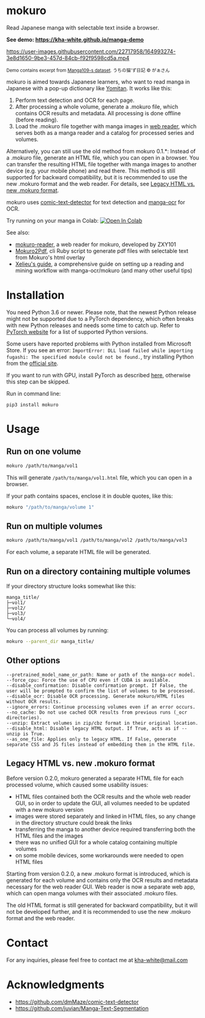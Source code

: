 # mokuro

Read Japanese manga with selectable text inside a browser.

**See demo: https://kha-white.github.io/manga-demo**

https://user-images.githubusercontent.com/22717958/164993274-3e8d1650-9be3-457d-84cb-f92f9598cd5a.mp4

<sup>Demo contains excerpt from [Manga109-s dataset](http://www.manga109.org/en/download_s.html). うちの猫’ず日記 © がぁさん</sup>

mokuro is aimed towards Japanese learners, who want to read manga in Japanese with a pop-up dictionary like [Yomitan](https://github.com/themoeway/yomitan).
It works like this:
1. Perform text detection and OCR for each page.
2. After processing a whole volume, generate a .mokuro file, which contains OCR results and metadata. All processing is done offline (before reading).
3. Load the .mokuro file together with manga images in [web reader](https://reader.mokuro.app/), which serves both as a manga reader and a catalog for processed series and volumes.

Alternatively, you can still use the old method from mokuro 0.1.*:
Instead of a .mokuro file, generate an HTML file, which you can open in a browser.
You can transfer the resulting HTML file together with manga images to another device (e.g. your mobile phone) and read there.
This method is still supported for backward compatibility, but it is recommended to use the new .mokuro format and the web reader.
For details, see [Legacy HTML vs. new .mokuro format](#legacy-html-vs-new-mokuro-format).

mokuro uses [comic-text-detector](https://github.com/dmMaze/comic-text-detector) for text detection
and [manga-ocr](https://github.com/kha-white/manga-ocr) for OCR.

Try running on your manga in Colab: [![Open In Colab](https://colab.research.google.com/assets/colab-badge.svg)](https://colab.research.google.com/github/kha-white/mokuro/blob/master/notebooks/mokuro_demo.ipynb)

See also:
- [mokuro-reader](https://github.com/ZXY101/mokuro-reader), a web reader for mokuro, developed by ZXY101
- [Mokuro2Pdf](https://github.com/Kartoffel0/Mokuro2Pdf), cli Ruby script to generate pdf files with selectable text from Mokuro's html overlay
- [Xelieu's guide](https://xelieu.github.io/jp-lazy-guide/setupMangaOnPC/), a comprehensive guide on setting up a reading and mining workflow with manga-ocr/mokuro (and many other useful tips)

# Installation

You need Python 3.6 or newer. Please note, that the newest Python release might not be supported due to a PyTorch dependency, 
which often breaks with new Python releases and needs some time to catch up.
Refer to [PyTorch website](https://pytorch.org/get-started/locally/) for a list of supported Python versions.

Some users have reported problems with Python installed from Microsoft Store. If you see an error:
`ImportError: DLL load failed while importing fugashi: The specified module could not be found.`,
try installing Python from the [official site](https://www.python.org/downloads).

If you want to run with GPU, install PyTorch as described [here](https://pytorch.org/get-started/locally/#start-locally),
otherwise this step can be skipped.

Run in command line:

```commandline
pip3 install mokuro
```

# Usage

## Run on one volume

```bash
mokuro /path/to/manga/vol1
```

This will generate `/path/to/manga/vol1.html` file, which you can open in a browser.

If your path contains spaces, enclose it in double quotes, like this:

```bash
mokuro "/path/to/manga/volume 1"
```

## Run on multiple volumes

```bash
mokuro /path/to/manga/vol1 /path/to/manga/vol2 /path/to/manga/vol3
```

For each volume, a separate HTML file will be generated.

## Run on a directory containing multiple volumes

If your directory structure looks somewhat like this:
```
manga_title/
├─vol1/
├─vol2/
├─vol3/
└─vol4/
```

You can process all volumes by running:

```bash
mokuro --parent_dir manga_title/
```

## Other options

```
--pretrained_model_name_or_path: Name or path of the manga-ocr model.
--force_cpu: Force the use of CPU even if CUDA is available.
--disable_confirmation: Disable confirmation prompt. If False, the user will be prompted to confirm the list of volumes to be processed.
--disable_ocr: Disable OCR processing. Generate mokuro/HTML files without OCR results.
--ignore_errors: Continue processing volumes even if an error occurs.
--no_cache: Do not use cached OCR results from previous runs (_ocr directories).
--unzip: Extract volumes in zip/cbz format in their original location.
--disable_html: Disable legacy HTML output. If True, acts as if --unzip is True.
--as_one_file: Applies only to legacy HTML. If False, generate separate CSS and JS files instead of embedding them in the HTML file.
```

## Legacy HTML vs. new .mokuro format

Before version 0.2.0, mokuro generated a separate HTML file for each processed volume, which caused some usability issues:
- HTML files contained both the OCR results and the whole web reader GUI, so in order to update the GUI, all volumes needed to be updated with a new mokuro version
- images were stored separately and linked in HTML files, so any change in the directory structure could break the links
- transferring the manga to another device required transferring both the HTML files and the images
- there was no unified GUI for a whole catalog containing multiple volumes
- on some mobile devices, some workarounds were needed to open HTML files

Starting from version 0.2.0, a new .mokuro format is introduced, which is generated for each volume and contains only the OCR results and metadata necessary for the web reader GUI.
Web reader is now a separate web app, which can open manga volumes with their associated .mokuro files.

The old HTML format is still generated for backward compatibility, but it will not be developed further, and it is recommended to use the new .mokuro format and the web reader.

# Contact
For any inquiries, please feel free to contact me at kha-white@mail.com

# Acknowledgments

- https://github.com/dmMaze/comic-text-detector
- https://github.com/juvian/Manga-Text-Segmentation
